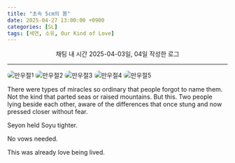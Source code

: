 ```yaml
---
title: "초속 5cm의 봄"
date: 2025-04-27 13:00:00 +0900
categories: [SL]
tags: [세연, 소유, Our Kind of Love]
---
```


<p style="text-align:center;">채팅 내 시간 2025-04-03일, 04일 작성한 로그</p>

<hr>

<img src="https://i.imgur.com/xHpjjXh.png" alt="만우절1" style="max-width:100%; border-radius:12px;">

<img src="https://i.imgur.com/00dOBAh.png" alt="만우절2" style="max-width:100%; border-radius:12px;">

<img src="https://i.imgur.com/B4BHkvm.png" alt="만우절3" style="max-width:100%; border-radius:12px;">

<img src="https://i.imgur.com/mPN8LMO.png" alt="만우절4" style="max-width:100%; border-radius:12px;">

<img src="https://i.imgur.com/3DvNwfQ.png" alt="만우절5" style="max-width:100%; border-radius:12px;">

There were types of miracles so ordinary that people forgot to name them. Not the kind that parted seas or raised mountains. But this. Two people lying beside each other, aware of the differences that once stung and now pressed closer without fear.

Seyon held Soyu tighter.

No vows needed.

This was already love being lived.
